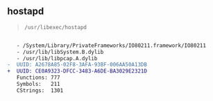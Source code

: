 ## hostapd

> `/usr/libexec/hostapd`

```diff

   - /System/Library/PrivateFrameworks/IO80211.framework/IO80211
   - /usr/lib/libSystem.B.dylib
   - /usr/lib/libpcap.A.dylib
-  UUID: A2678A85-02F8-3AFA-93BF-006AA50A13DB
+  UUID: CE0A9323-DFCC-3483-A6DE-BA3029E2321D
   Functions: 777
   Symbols:   211
   CStrings:  1301

```
